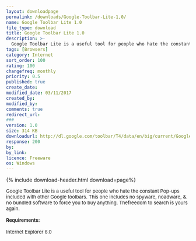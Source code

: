 ```yaml
---
layout: downloadpage
permalink: /downloads/Google-Toolbar-Lite-1,0/
name: Google Toolbar Lite 1.0
file_type: download
title: Google Toolbar Lite 1.0
description: >-
  Google Toolbar Lite is a useful tool for people who hate the constant Pop-ups included with other Google toolbars
tags: [Browsers]
category: Internet
sort_order: 100
rating: 100
changefreq: monthly
priority: 0.5
published: true
create_date: 
modified_date: 03/11/2017
created_by: 
modified_by: 
comments: true
redirect_url: 
### 
version: 1.0
size: 314 KB
downloadurl: http://dl.google.com/toolbar/T4/data/en/big/current/GoogleToolbarInstaller.exe
response: 200
by: 
by_link: 
licence: Freeware
os: Windows
---
```


{% include download-header.html download=page%}

<p style="fix-download-text !important">
<p><font size="2"><p>Google Toolbar Lite is a useful tool for people who hate the constant Pop-ups included with other Google toolbars. This one includes no spyware, noadware, &amp;. no bundled software to force you to buy anything. Thefreedom to search is yours again.<br />
<br />
<span><strong>Requirements:</strong></span><br />
<br />
Internet Explorer 6.0</p></p></p>

